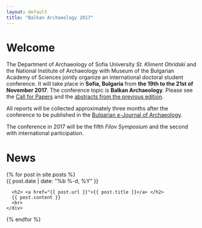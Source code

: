 ```yaml
---
layout: default
title: "Balkan Archaeology 2017"
---
```

# Welcome

The Department of Archaeology of Sofia University *St. Kliment
Ohridski* and the National Institute of Archaeology with Museum of the
Bulgarian Academy of Sciences jointly organize an international
doctoral student conference. It will take place in **Sofia, Bulgaria**
from **the 19th to the 21st of November 2017**. The conference topic
is **Balkan Archaeology**. Please see the [Call for
Papers](/call-for-papers/) and the [abstracts from the previous
edition](/abstracts-2016/).

All reports will be collected approximately three months after the
conference to be published in the [Bulgarian e-Journal of
Archaeology](http://be-ja.org/).

The conference in 2017 will be the fifth *Filov Symposium* and the
second with international participation.

# News

<div class="home">
  {% for post in site.posts %}
    <div>
      <span class="post-meta">{{ post.date | date: "%b %-d, %Y" }}</span>

      <h2> <a href="{{ post.url }}">{{ post.title }}</a> </h2>
      {{ post.content }}
      <br>
    </div>
  {% endfor %}
</div>
